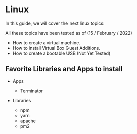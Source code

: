 # Linux
In this guide, we will cover the next linux topics:

All these topics have been tested as of (15 / February / 2022)

- How to create a virtual machine.
- How to install Virtual Box Guest Additions. 
- How to create a bootable USB (Not Yet Tested)


## Favorite Libraries and Apps to install
- Apps
    - Terminator

- Libraries
    - npm
    - yarn
    - apache
    - pm2
